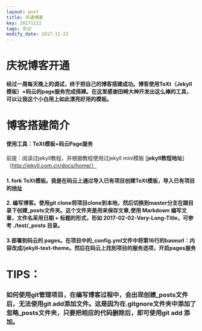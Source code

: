 ```yaml
---
layout: post
title: 开通博客
key: 20171122
tags: 杂记
modify_date: 2017-11-22
---
```

# 庆祝博客开通
#### 经过一周每天晚上的调试，终于把自己的博客搭建成功。博客使用TeXt（Jekyll模板）+码云的page服务完成搭建。在这里感谢田崎大神开发出这么棒的工具，可以让我这个小白用上如此漂亮好用的模板。

# 博客搭建简介
#### 使用工具：TeXt模板+码云Page服务
前提：阅读过jekyll教程，并根据教程使用过jekyll mini模板 [**jekyll教程地址**]（http://jekyll.com.cn/docs/home/）

#### 1. fork TeXt模板。我是在码云上通过导入已有项目创建TeXt模板，导入已有项目的[**地址**](https://github.com/kitian616/jekyll-TeXt-theme.git)
#### 2. 编写博客。使用git clone将项目clone到本地，然后切换到master分支在跟目录下创建_posts文件夹。这个文件夹是用来保存文章,使用 Markdown 编写文章，文件名采用日期 + 标题的形式，形如 2017-02-02-Very-Long-Title，可参考 ./test/_posts 目录。

#### 3.部署到码云的 pages。在项目中的_config.yml文件中将第16行的baseurl：内容改成/jekyll-text-theme。然后在码云上找到项目的服务选项，开启pages服务
# TIPS：
### 如何使用git管理项目，在编写博客过程中，会出现创建_posts文件后，无法使用git add添加文件。这是因为在.gitgnore文件夹中添加了忽略_posts文件夹，只要把相应的代码删除后，即可使用git add 添加。